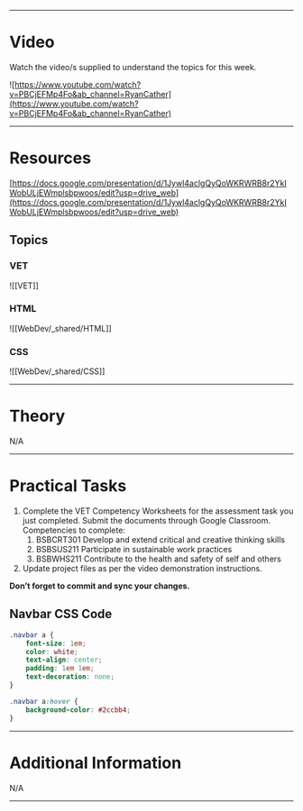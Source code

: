 
---

# Video

Watch the video/s supplied to understand the topics for this week.

![https://www.youtube.com/watch?v=PBCjEFMp4Fo&ab_channel=RyanCather](https://www.youtube.com/watch?v=PBCjEFMp4Fo&ab_channel=RyanCather)

---

# Resources

[https://docs.google.com/presentation/d/1Jywl4aclgQyQoWKRWRB8r2YkIWobULjEWmplsbpwoos/edit?usp=drive_web](https://docs.google.com/presentation/d/1Jywl4aclgQyQoWKRWRB8r2YkIWobULjEWmplsbpwoos/edit?usp=drive_web)

## Topics

### VET

![[VET]]
### HTML
![[WebDev/_shared/HTML]]

### CSS

![[WebDev/_shared/CSS]]

---

# Theory

N/A

---

# Practical Tasks

1. Complete the VET Competency Worksheets for the assessment task you just completed. Submit the documents through Google Classroom. Competencies to complete:
    1. BSBCRT301 Develop and extend critical and creative thinking skills
    2. BSBSUS211 Participate in sustainable work practices
    3. BSBWHS211 Contribute to the health and safety of self and others
2. Update project files as per the video demonstration instructions.

**Don’t forget to commit and sync your changes.**

## Navbar CSS Code

```css
.navbar a {
    font-size: 1em;
    color: white;
    text-align: center;
    padding: 1em 1em;
    text-decoration: none;
}

.navbar a:hover {
    background-color: #2ccbb4;
}
```

---

# Additional Information

N/A

---